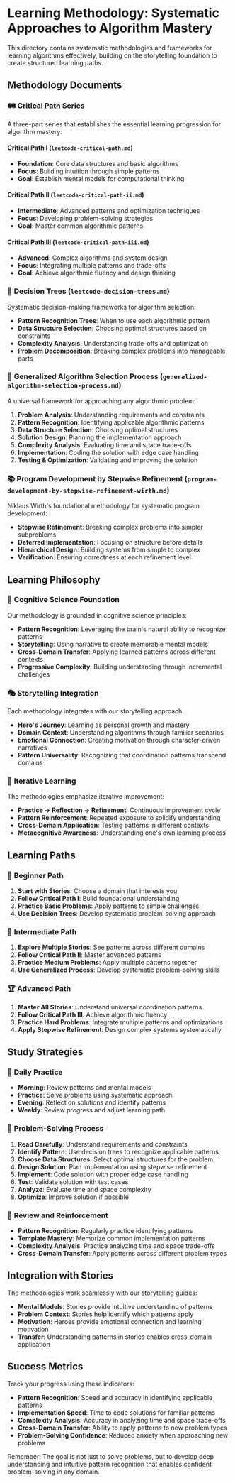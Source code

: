 # Learning Methodology: Systematic Approaches to Algorithm Mastery

This directory contains systematic methodologies and frameworks for learning algorithms effectively, building on the storytelling foundation to create structured learning paths.

## Methodology Documents

### 🛤️ **Critical Path Series**
A three-part series that establishes the essential learning progression for algorithm mastery:

#### **Critical Path I** (`leetcode-critical-path.md`)
- **Foundation**: Core data structures and basic algorithms
- **Focus**: Building intuition through simple patterns
- **Goal**: Establish mental models for computational thinking

#### **Critical Path II** (`leetcode-critical-path-ii.md`)
- **Intermediate**: Advanced patterns and optimization techniques
- **Focus**: Developing problem-solving strategies
- **Goal**: Master common algorithmic patterns

#### **Critical Path III** (`leetcode-critical-path-iii.md`)
- **Advanced**: Complex algorithms and system design
- **Focus**: Integrating multiple patterns and trade-offs
- **Goal**: Achieve algorithmic fluency and design thinking

### 🌳 **Decision Trees** (`leetcode-decision-trees.md`)
Systematic decision-making frameworks for algorithm selection:

- **Pattern Recognition Trees**: When to use each algorithmic pattern
- **Data Structure Selection**: Choosing optimal structures based on constraints
- **Complexity Analysis**: Understanding trade-offs and optimization
- **Problem Decomposition**: Breaking complex problems into manageable parts

### 🎯 **Generalized Algorithm Selection Process** (`generalized-algorithm-selection-process.md`)
A universal framework for approaching any algorithmic problem:

1. **Problem Analysis**: Understanding requirements and constraints
2. **Pattern Recognition**: Identifying applicable algorithmic patterns
3. **Data Structure Selection**: Choosing optimal structures
4. **Solution Design**: Planning the implementation approach
5. **Complexity Analysis**: Evaluating time and space trade-offs
6. **Implementation**: Coding the solution with edge case handling
7. **Testing & Optimization**: Validating and improving the solution

### 📚 **Program Development by Stepwise Refinement** (`program-development-by-stepwise-refinement-wirth.md`)
Niklaus Wirth's foundational methodology for systematic program development:

- **Stepwise Refinement**: Breaking complex problems into simpler subproblems
- **Deferred Implementation**: Focusing on structure before details
- **Hierarchical Design**: Building systems from simple to complex
- **Verification**: Ensuring correctness at each refinement level

## Learning Philosophy

### 🧠 **Cognitive Science Foundation**
Our methodology is grounded in cognitive science principles:

- **Pattern Recognition**: Leveraging the brain's natural ability to recognize patterns
- **Storytelling**: Using narrative to create memorable mental models
- **Cross-Domain Transfer**: Applying learned patterns across different contexts
- **Progressive Complexity**: Building understanding through incremental challenges

### 🎭 **Storytelling Integration**
Each methodology integrates with our storytelling approach:

- **Hero's Journey**: Learning as personal growth and mastery
- **Domain Context**: Understanding algorithms through familiar scenarios
- **Emotional Connection**: Creating motivation through character-driven narratives
- **Pattern Universality**: Recognizing that coordination patterns transcend domains

### 🔄 **Iterative Learning**
The methodologies emphasize iterative improvement:

- **Practice → Reflection → Refinement**: Continuous improvement cycle
- **Pattern Reinforcement**: Repeated exposure to solidify understanding
- **Cross-Domain Application**: Testing patterns in different contexts
- **Metacognitive Awareness**: Understanding one's own learning process

## Learning Paths

### 🚀 **Beginner Path**
1. **Start with Stories**: Choose a domain that interests you
2. **Follow Critical Path I**: Build foundational understanding
3. **Practice Basic Problems**: Apply patterns to simple challenges
4. **Use Decision Trees**: Develop systematic problem-solving approach

### 🎯 **Intermediate Path**
1. **Explore Multiple Stories**: See patterns across different domains
2. **Follow Critical Path II**: Master advanced patterns
3. **Practice Medium Problems**: Apply multiple patterns together
4. **Use Generalized Process**: Develop systematic problem-solving skills

### 🏆 **Advanced Path**
1. **Master All Stories**: Understand universal coordination patterns
2. **Follow Critical Path III**: Achieve algorithmic fluency
3. **Practice Hard Problems**: Integrate multiple patterns and optimizations
4. **Apply Stepwise Refinement**: Design complex systems systematically

## Study Strategies

### 📅 **Daily Practice**
- **Morning**: Review patterns and mental models
- **Practice**: Solve problems using systematic approach
- **Evening**: Reflect on solutions and identify patterns
- **Weekly**: Review progress and adjust learning path

### 🎯 **Problem-Solving Process**
1. **Read Carefully**: Understand requirements and constraints
2. **Identify Pattern**: Use decision trees to recognize applicable patterns
3. **Choose Data Structures**: Select optimal structures for the problem
4. **Design Solution**: Plan implementation using stepwise refinement
5. **Implement**: Code solution with proper edge case handling
6. **Test**: Validate solution with test cases
7. **Analyze**: Evaluate time and space complexity
8. **Optimize**: Improve solution if possible

### 🔄 **Review and Reinforcement**
- **Pattern Recognition**: Regularly practice identifying patterns
- **Template Mastery**: Memorize common implementation patterns
- **Complexity Analysis**: Practice analyzing time and space trade-offs
- **Cross-Domain Transfer**: Apply patterns across different problem types

## Integration with Stories

The methodologies work seamlessly with our storytelling guides:

- **Mental Models**: Stories provide intuitive understanding of patterns
- **Problem Context**: Stories help identify which patterns apply
- **Motivation**: Heroes provide emotional connection and learning motivation
- **Transfer**: Understanding patterns in stories enables cross-domain application

## Success Metrics

Track your progress using these indicators:

- **Pattern Recognition**: Speed and accuracy in identifying applicable patterns
- **Implementation Speed**: Time to code solutions for familiar patterns
- **Complexity Analysis**: Accuracy in analyzing time and space trade-offs
- **Cross-Domain Transfer**: Ability to apply patterns to new problem types
- **Problem-Solving Confidence**: Reduced anxiety when approaching new problems

Remember: The goal is not just to solve problems, but to develop deep understanding and intuitive pattern recognition that enables confident problem-solving in any domain.

